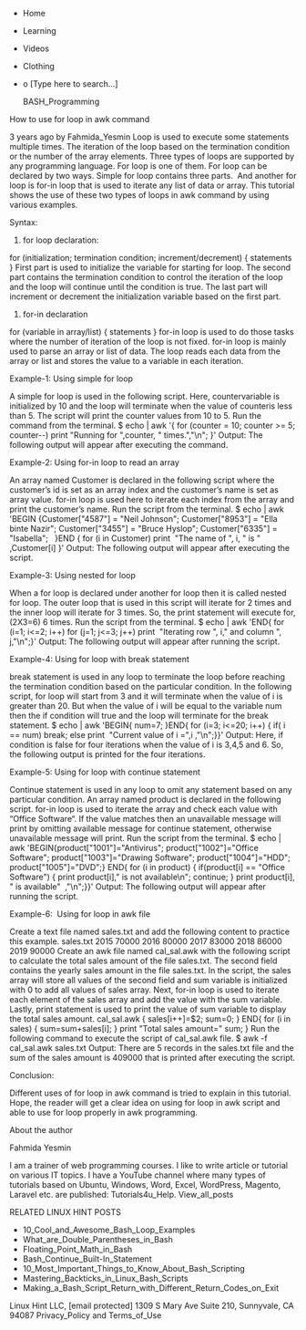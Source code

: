 





















































* Home
* Learning
* Videos
* Clothing
*
  o [Type here to search...]


   BASH_Programming


How to use for loop in awk command

3 years ago
by Fahmida_Yesmin
Loop is used to execute some statements multiple times. The iteration of the
loop based on the termination condition or the number of the array elements.
Three types of loops are supported by any programming language. For loop is one
of them. For loop can be declared by two ways. Simple for loop contains three
parts.  And another for loop is for-in loop that is used to iterate any list of
data or array. This tutorial shows the use of these two types of loops in awk
command by using various examples.

Syntax:


  1. for loop declaration:

for (initialization; termination condition; increment/decrement) {
statements
}
First part is used to initialize the variable for starting for loop. The second
part contains the termination condition to control the iteration of the loop
and the loop will continue until the condition is true. The last part will
increment or decrement the initialization variable based on the first part.

  1. for-in declaration

for (variable in array/list) {
statements
}
for-in loop is used to do those tasks where the number of iteration of the loop
is not fixed. for-in loop is mainly used to parse an array or list of data. The
loop reads each data from the array or list and stores the value to a variable
in each iteration.

Example-1: Using simple for loop

A simple for loop is used in the following script. Here, countervariable is
initialized by 10 and the loop will terminate when the value of counteris less
than 5. The script will print the counter values from 10 to 5. Run the command
from the terminal.
$ echo | awk '{ for (counter = 10; counter >= 5; counter--)
print "Running for ",counter, " times.","\n"; }'
Output:
The following output will appear after executing the command.

Example-2: Using for-in loop to read an array

An array named Customer is declared in the following script where the
customer’s id is set as an array index and the customer’s name is set as array
value. for-in loop is used here to iterate each index from the array and print
the customer’s name. Run the script from the terminal.
$ echo | awk 'BEGIN {Customer["4587"] = "Neil Johnson";
Customer["8953"] = "Ella binte Nazir";
Customer["3455"] = "Bruce Hyslop";
Customer["6335"] = "Isabella";
 
}END { for (i in Customer)
print  "The name of ", i, " is " ,Customer[i]
}'
Output:
The following output will appear after executing the script.

Example-3: Using nested for loop

When a for loop is declared under another for loop then it is called nested for
loop. The outer loop that is used in this script will iterate for 2 times and
the inner loop will iterate for 3 times. So, the print statement will execute
for, (2X3=6) 6 times. Run the script from the terminal.
$ echo | awk 'END{ for (i=1; i<=2; i++)
for (j=1; j<=3; j++)
print  "Iterating row ", i," and column ", j,"\n";}'
Output:
The following output will appear after running the script.

Example-4: Using for loop with break statement

break statement is used in any loop to terminate the loop before reaching the
termination condition based on the particular condition. In the following
script, for loop will start from 3 and it will terminate when the value of i is
greater than 20. But when the value of i will be equal to the variable num then
the if condition will true and the loop will terminate for the break statement.
$ echo | awk 'BEGIN{ num=7; }END{ for (i=3; i<=20; i++) {
if( i == num) break;
else
print  "Current value of i =",i ,"\n";}}'
Output:
Here, if condition is false for four iterations when the value of i is 3,4,5
and 6. So, the following output is printed for the four iterations.

Example-5: Using for loop with continue statement

Continue statement is used in any loop to omit any statement based on any
particular condition. An array named product is declared in the following
script. for-in loop is used to iterate the array and check each value with
“Office Software“. If the value matches then an unavailable message will print
by omitting available message for continue statement, otherwise unavailable
message will print. Run the script from the terminal.
$ echo | awk 'BEGIN{product["1001"]="Antivirus";
product["1002"]="Office Software";
product["1003"]="Drawing Software";
product["1004"]="HDD";
product["1005"]="DVD";} END{ for (i in product) {
if(product[i] == "Office Software") {
print product[i]," is not available\n";
continue;
}
print product[i], " is available"  ,"\n";}}'
Output:
The following output will appear after running the script.

Example-6:  Using for loop in awk file

Create a text file named sales.txt and add the following content to practice
this example.
sales.txt
2015 70000
2016 80000
2017 83000
2018 86000
2019 90000
Create an awk file named cal_sal.awk with the following script to calculate the
total sales amount of the file sales.txt. The second field contains the yearly
sales amount in the file sales.txt. In the script, the sales array will store
all values of the second field and sum variable is initialized with 0 to add
all values of sales array. Next, for-in loop is used to iterate each element of
the sales array and add the value with the sum variable. Lastly, print
statement is used to print the value of sum variable to display the total sales
amount.
cal_sal.awk
{
sales[i++]=$2;
sum=0;
}
END{
for (i in sales)
{
sum=sum+sales[i];
}
print "Total sales amount=" sum;
}
Run the following command to execute the script of cal_sal.awk file.
$ awk -f cal_sal.awk sales.txt
Output:
There are 5 records in the sales.txt file and the sum of the sales amount is
409000 that is printed after executing the script.

Conclusion:

Different uses of for loop in awk command is tried to explain in this tutorial.
Hope, the reader will get a clear idea on using for loop in awk script and able
to use for loop properly in awk programming.


About the author


Fahmida Yesmin

I am a trainer of web programming courses. I like to write article or tutorial
on various IT topics. I have a YouTube channel where many types of tutorials
based on Ubuntu, Windows, Word, Excel, WordPress, Magento, Laravel etc. are
published: Tutorials4u_Help.
View_all_posts

RELATED LINUX HINT POSTS


* 10_Cool_and_Awesome_Bash_Loop_Examples
* What_are_Double_Parentheses_in_Bash
* Floating_Point_Math_in_Bash
* Bash_Continue_Built-In_Statement
* 10_Most_Important_Things_to_Know_About_Bash_Scripting
* Mastering_Backticks_in_Linux_Bash_Scripts
* Making_a_Bash_Script_Return_with_Different_Return_Codes_on_Exit

Linux Hint LLC, [email protected]
1309 S Mary Ave Suite 210, Sunnyvale, CA 94087
 Privacy_Policy and Terms_of_Use
